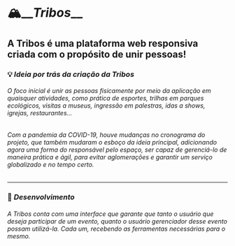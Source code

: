 # 🏔️__*Tribos*__
## A Tribos é uma plataforma web responsiva criada com o propósito de unir pessoas!
### 💡 _Ideia por trás da criação da Tribos_
###### O foco inicial é unir as pessoas fisicamente por meio da aplicação em quaisquer atividades, como prática de esportes, trilhas em parques ecológicos, visitas a museus, ingressão em palestras, idas a shows, igrejas, restaurantes...

###### Com a pandemia da COVID-19, houve mudanças no cronograma do projeto, que também mudaram o esboço da ideia principal, adicionando agora uma forma do responsável pelo espaço, ser capaz de gerenciá-lo de maneira prática e ágil, para evitar aglomerações e garantir um serviço globalizado e no tempo certo.

***
### 🔨 _Desenvolvimento_
###### A Tribos conta com uma interface que garante que tanto o usuário que deseja participar de um evento, quanto o usuário gerenciador desse evento possam utilizá-la. Cada um, recebendo as ferramentas necessárias para o mesmo. 

